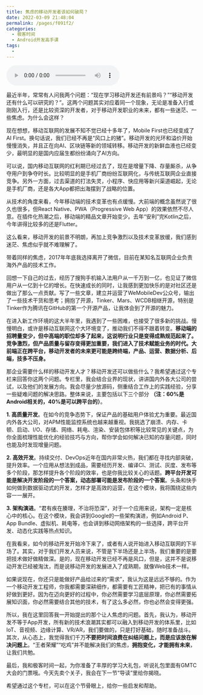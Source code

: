 ```yaml
---
title: 焦虑的移动开发者该如何破局？
date: 2022-03-09 21:48:04
permalink: /pages/f091f2/
categories:
  - 极客时间
  - Android开发高手课
tags:
  - 
---
```

<audio title="开篇词.焦虑的移动开发者该如何破局？" src="https://static001.geekbang.org/resource/audio/ad/9b/ad60c738a9bb3e94313e20a817d6999b.mp3" controls="controls"></audio> 
<p>最近半年，常常有人问我两个问题：“现在学习移动开发还有前景吗？”“移动开发还有什么可以研究的？”。这两个问题其实对应着同一个现象，无论是准备入行或刚刚入行，还是比较资深的开发者，对于移动开发职业的未来，都有一些迷茫、一些焦虑。为什么会这样？</p><p>现在想想，移动互联网的发展不知不觉已经十多年了，Mobile First也已经变成了AI First。换句话说，我们已经不再是“风口上的猪”。移动开发的光环和溢价开始慢慢消失，并且正在向AI、区块链等新的领域转移。移动开发的新鲜血液也已经变少，最明显的是国内应届生都纷纷涌向了AI方向。</p><p>可以说，国内移动互联网的红利期已经过去了，现在是增量下降、存量厮杀，从争夺用户到争夺时长。比较明显的是手机厂商纷纷互联网化，与传统互联网企业直接竞争。另外一方面，过去渠道的打法失灵，小程序、快应用等新兴渠道崛起，无论是手机厂商，还是各大App都把出海摆到了战略的位置。</p><p>从技术的角度来看，今年移动端的技术变革也有点缓慢。大前端的概念虽然说了很久也很多，但React Native、PWA（Progressive Web App）的效果依然不尽人意。在插件化热潮之后，移动端的精品文章开始变少。去年“安利”完Kotlin之后，今年讲得比较多的还是Flutter。</p><!-- [[[read_end]]] --><p>这么看来，移动开发的前景不明朗，再加上竞争激烈以及技术变革放缓，我们感到迷茫、焦虑似乎就不难理解了。</p><p>带着同样的焦虑，2017年年底我选择离开了微信，目前在某知名互联网企业负责海外产品的技术工作。</p><p>回想一下自己的过去，经历了搜狗手机输入法用户从一千万到一亿，也见证了微信用户从一亿到十亿的增长。在快速成长的同时，让我感到更加快乐的是对社区还是做出了那么一点贡献。写了一些文章，建立并运营了WeMobileDev公众号，输出了一些技术干货和思考；拥抱了开源，Tinker、Mars、WCDB相继开源，特别是Tinker作为腾讯在GitHub的第一个开源产品，让我体会到了开源的魅力。</p><p>在进入新工作环境的这大半年里，我遇到了一些困难，也接受了很多新的挑战。慢慢明白，或许是移动互联网这个大环境变了，推动我们不得不跟着转变。<strong>移动端的招聘量变少，但中高端的职位却多了起来，这说明行业只是变得成熟规范起来了。竞争激烈，但产品质量与留存变得更加重要，我们进入了技术赋能业务的时代。大前端正在跨平台，移动开发者的未来更可能是跨终端，产品、运营、数据分析、后端，技多不压身。</strong></p><p>那企业需要什么样的移动开发人才？移动开发还可以做些什么？我希望通过这个专栏来回答你这两个问题。专栏里，我会结合业界的现状，讲讲国内外各大公司的尝试，以及他们的发展方向。我会尽量少放源码，侧重结合工作上的实践经验，分享一些疑难问题的解决思路。整体来说，主要包括以下三个部分 <strong>（注：60%是Android相关的，40%是可以跨平台的）</strong>。</p><p><strong>1. 高质量开发</strong>。在如今的竞争态势下，保证产品的基础用户体验尤为重要。最近国内外各大公司，对APM性能监控系统也越来越重视。我挑选了崩溃、内存、卡顿、启动、I/O、存储、网络、耗电、渲染、安装包体积等比较常见的关键点，为你全面梳理性能优化的经验技巧与方向，帮你学会如何解决已知的存量问题，同时也能及时发现增量问题。</p><p><strong>2. 高效开发</strong>。持续交付、DevOps近年在国内非常火热，我们都在寻找内部突破，提升效率。一个应用从想法到成品，需要经历开发、编译CI、测试、灰度、发布等多个阶段，那怎样提升各个阶段的效率，也是你我比较关心的话题。<strong>跨平台开发可能是解决开发阶段的一个答案，动态部署可能是发布阶段的一个答案</strong>。头条和快手如何做到数据驱动式的开发，怎样才是高效的运营，在这个模块，我将围绕这些内容一一展开。</p><p><strong>3. 架构演进</strong>。“君有疾在腠理，不治将恐深”，对于一个应用来说，架构一定是核心中的核心。在这个模块，我会讲到Google的一些架构演进，例如Android P、App Bundle、虚拟机、耗电等，也会讲到移动网络架构的一些选择，跨平台开发、动态化实践等热点知识。</p><p>在我看来，如今的移动开发开始冷下来了，或者有人说开始进入移动互联网的下半场了。其实，对于我们开发人员来说，不管是下半场还是上半场，我们重要的是要把技术做好做精做深。是的，现在移动开发已经不再是风口，但是，这并不是说移动开发已经被淘汰，而是说移动开发的发展进入了成熟期，就像Web技术一样。</p><p>如果说现在，你还只是能做好产品给过来的“需求”，我认为这是远远不够的。作为一个移动开发工程师，你我都需要深耕细作，都需要有工匠精神，把已有的事情从好做到更好。因为在迈向更好的过程中，你必然需要学习底层原理，你必然需要拓展知识面，你必然需要结合其他的技术，有了这么多必然，你也必然会变得更强。</p><p>所以，我在这里回答我一开始提出的那个让人焦虑的问题。首先，我认为，移动开发不等于App开发，所有新的技术浪潮其实都可以融入到移动开发的体系里，比如IoT、音视频、边缘计算、VR/AR，我们要做的，只是打好基础，随时准备战斗。其次，从心态上，我觉得我们千万<strong>不要把时间浪费在纠结问题上，而是应该放在解决问题上</strong>。“王者荣耀”“吃鸡”并不能解决我们的焦虑，<strong>拥抱变化，才能拥有未来</strong>，让我们共勉。</p><p><span class="orange">最后，我和极客时间一起，为你准备了丰厚的学习大礼包，听说礼包里面有GMTC大会的门票哦。今天先卖个关子，我会在下一节“导读”里给你揭晓。</span></p><p>希望通过这个专栏，可以在这个节骨眼上，给你一些启发和帮助。</p><p><img src="https://static001.geekbang.org/resource/image/24/c0/24c190870d71c3daa203a939d67358c0.jpg" alt=""></p>